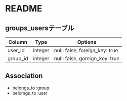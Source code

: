 # README

## groups_usersテーブル

|Column|Type|Options|
|------|----|-------|
|user_id|integer|null: false, foreign_key: true|
|group_id|integer|null: false, goreign_key: true|

## Association
- belongs_to :group
- belomgs_to :user